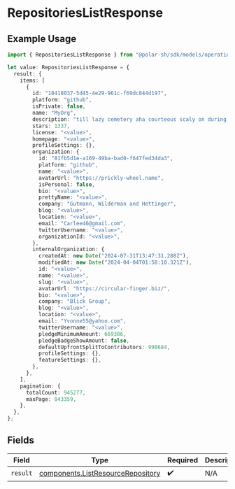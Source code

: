 # RepositoriesListResponse

## Example Usage

```typescript
import { RepositoriesListResponse } from "@polar-sh/sdk/models/operations/repositorieslist.js";

let value: RepositoriesListResponse = {
  result: {
    items: [
      {
        id: "18418037-5d45-4e29-961c-f69dc844d197",
        platform: "github",
        isPrivate: false,
        name: "MyOrg",
        description: "till lazy cemetery aha courteous scaly on during across",
        stars: 1337,
        license: "<value>",
        homepage: "<value>",
        profileSettings: {},
        organization: {
          id: "81fb5d1e-a169-49ba-bad0-f647fed34da3",
          platform: "github",
          name: "<value>",
          avatarUrl: "https://prickly-wheel.name",
          isPersonal: false,
          bio: "<value>",
          prettyName: "<value>",
          company: "Gutmann, Wilderman and Hettinger",
          blog: "<value>",
          location: "<value>",
          email: "Carlee46@gmail.com",
          twitterUsername: "<value>",
          organizationId: "<value>",
        },
        internalOrganization: {
          createdAt: new Date("2024-07-31T13:47:31.288Z"),
          modifiedAt: new Date("2024-04-04T01:58:10.321Z"),
          id: "<value>",
          name: "<value>",
          slug: "<value>",
          avatarUrl: "https://circular-finger.biz/",
          bio: "<value>",
          company: "Blick Group",
          blog: "<value>",
          location: "<value>",
          email: "Yvonne55@yahoo.com",
          twitterUsername: "<value>",
          pledgeMinimumAmount: 669386,
          pledgeBadgeShowAmount: false,
          defaultUpfrontSplitToContributors: 998684,
          profileSettings: {},
          featureSettings: {},
        },
      },
    ],
    pagination: {
      totalCount: 945277,
      maxPage: 843359,
    },
  },
};
```

## Fields

| Field                                                                                  | Type                                                                                   | Required                                                                               | Description                                                                            |
| -------------------------------------------------------------------------------------- | -------------------------------------------------------------------------------------- | -------------------------------------------------------------------------------------- | -------------------------------------------------------------------------------------- |
| `result`                                                                               | [components.ListResourceRepository](../../models/components/listresourcerepository.md) | :heavy_check_mark:                                                                     | N/A                                                                                    |